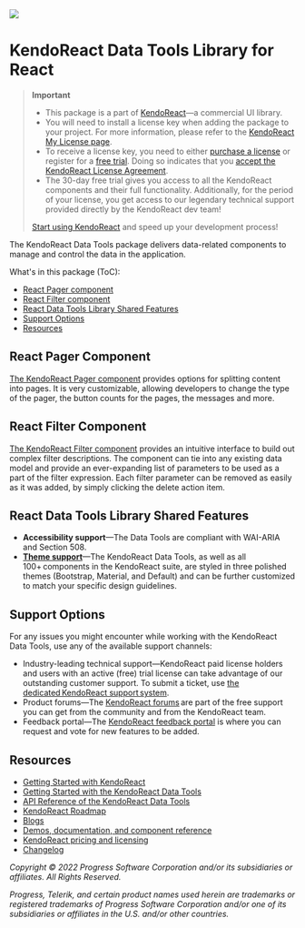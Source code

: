 <a href="https://www.telerik.com/kendo-react-ui/?utm_medium=referral&utm_source=npm&utm_campaign=kendo-ui-react-trial-npm-data-tools&utm_content=banner" target="_blank">
<img src="https://www.telerik.com/kendo-react-ui/npm-banner.svg">
</a>


# KendoReact Data Tools Library for React

> **Important**
> * This package is а part of [KendoReact](https://www.telerik.com/kendo-react-ui/?utm_medium=referral&utm_source=npm&utm_campaign=kendo-ui-react-trial-npm-datatools)&mdash;a commercial UI library.
> * You will need to install a license key when adding the package to your project. For more information, please refer to the [KendoReact My License page](https://www.telerik.com/kendo-react-ui/my-license/?utm_medium=referral&utm_source=npm&utm_campaign=kendo-ui-react-trial-npm-datatools).
> * To receive a license key, you need to either [purchase a license](https://www.telerik.com/kendo-react-ui/pricing/?utm_medium=referral&utm_source=npm&utm_campaign=kendo-ui-react-trial-npm-datatools) or register for a [free trial](https://www.telerik.com/try/kendo-react-ui?utm_medium=referral&utm_source=npm&utm_campaign=kendo-ui-react-trial-npm-datatools). Doing so indicates that you [accept the KendoReact License Agreement](https://www.telerik.com/purchase/license-agreement/progress-kendoreact?utm_medium=referral&utm_source=npm&utm_campaign=kendo-ui-react-trial-npm-datatools).
> * The 30-day free trial gives you access to all the KendoReact components and their full functionality. Additionally, for the period of your license, you get access to our legendary technical support provided directly by the KendoReact dev team!
>
> [Start using KendoReact](https://www.telerik.com/try/kendo-react-ui?utm_medium=referral&utm_source=npm&utm_campaign=kendo-ui-react-trial-npm-datatools) and speed up your development process!

The KendoReact Data Tools package delivers data-related components to manage and control the data in the application.

What's in this package (ToC):

* [React Pager component](#react-pager-component)
* [React Filter component](#react-filter-component)
* [React Data Tools Library Shared Features](#react-data-tools-library-shared-features)
* [Support Options](#support-options)
* [Resources](#resources)

## React Pager Component

[The KendoReact Pager component](https://www.telerik.com/kendo-react-ui/components/datatools/pager/?utm_medium=referral&utm_source=npm&utm_campaign=kendo-ui-react-trial-npm-datatools) provides options for splitting content into pages. It is very customizable, allowing developers to change the type of the pager, the button counts for the pages, the messages and more.

## React Filter Component

[The KendoReact Filter component](https://www.telerik.com/kendo-react-ui/components/datatools/filter/?utm_medium=referral&utm_source=npm&utm_campaign=kendo-ui-react-trial-npm-datatools) provides an intuitive interface to build out complex filter descriptions. The component can tie into any existing data model and provide an ever-expanding list of parameters to be used as a part of the filter expression. Each filter parameter can be removed as easily as it was added, by simply clicking the delete action item.

## React Data Tools Library Shared Features

* **Accessibility support**&mdash;The Data Tools are compliant with WAI-ARIA and Section 508.
* [**Theme support**](https://www.telerik.com/kendo-react-ui/components/styling/?utm_medium=referral&utm_source=npm&utm_campaign=kendo-ui-react-trial-npm-datatools)&mdash;The KendoReact Data Tools, as well as all 100+ components in the KendoReact suite, are styled in three polished themes (Bootstrap, Material, and Default) and can be further customized to match your specific design guidelines.

## Support Options

For any issues you might encounter while working with the KendoReact Data Tools, use any of the available support channels:

* Industry-leading technical support&mdash;KendoReact paid license holders and users with an active (free) trial license can take advantage of our outstanding customer support. To submit a ticket, use [the dedicated KendoReact support system](https://www.telerik.com/account/support-tickets?utm_medium=referral&utm_source=npm&utm_campaign=kendo-ui-react-trial-npm-datatools).
* Product forums&mdash;The [KendoReact forums](https://www.telerik.com/forums/kendo-ui-react?utm_medium=referral&utm_source=npm&utm_campaign=kendo-ui-react-trial-npm-datatools) are part of the free support you can get from the community and from the KendoReact team.
* Feedback portal&mdash;The [KendoReact feedback portal](https://feedback.telerik.com/kendo-react-ui?utm_medium=referral&utm_source=npm&utm_campaign=kendo-ui-react-trial-npm-datatools) is where you can request and vote for new features to be added.

## Resources

* [Getting Started with KendoReact](https://www.telerik.com/kendo-react-ui/getting-started/?utm_medium=referral&utm_source=npm&utm_campaign=kendo-ui-react-trial-npm-datatools)
* [Getting Started with the KendoReact Data Tools](https://www.telerik.com/kendo-react-ui/components/datatools/?utm_medium=referral&utm_source=npm&utm_campaign=kendo-ui-react-trial-npm-datatools)
* [API Reference of the KendoReact Data Tools](https://www.telerik.com/kendo-react-ui/components/datatools/api/?utm_medium=referral&utm_source=npm&utm_campaign=kendo-ui-react-trial-npm-datatools)
* [KendoReact Roadmap](https://www.telerik.com/support/whats-new/kendo-react-ui/roadmap?utm_medium=referral&utm_source=npm&utm_campaign=kendo-ui-react-trial-npm-datatools)
* [Blogs](https://www.telerik.com/blogs/tag/kendoreact?utm_medium=referral&utm_source=npm&utm_campaign=kendo-ui-react-trial-npm-datatools)
* [Demos, documentation, and component reference](https://www.telerik.com/kendo-react-ui/components/?utm_medium=referral&utm_source=npm&utm_campaign=kendo-ui-react-trial-npm-datatools)
* [KendoReact pricing and licensing](https://www.telerik.com/kendo-react-ui/pricing/?utm_medium=referral&utm_source=npm&utm_campaign=kendo-ui-react-trial-npm-datatools)
* [Changelog](https://www.telerik.com/kendo-react-ui/components/changelogs/ui-for-react/?utm_medium=referral&utm_source=npm&utm_campaign=kendo-ui-react-trial-npm-datatools)

*Copyright © 2022 Progress Software Corporation and/or its subsidiaries or affiliates. All Rights Reserved.*

*Progress, Telerik, and certain product names used herein are trademarks or registered trademarks of Progress Software Corporation and/or one of its subsidiaries or affiliates in the U.S. and/or other countries.*
